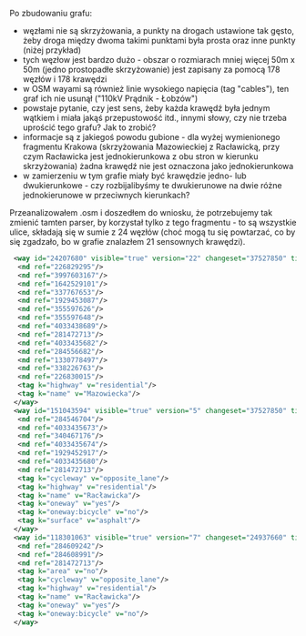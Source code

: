 Po zbudowaniu grafu:
- węzłami nie są skrzyżowania, a punkty na drogach ustawione tak gęsto, 
  żeby droga między dwoma takimi punktami była prosta oraz inne punkty (niżej przykład)
- tych węzłow jest bardzo dużo - obszar o rozmiarach mniej więcej 50m x 50m 
  (jedno prostopadłe skrzyżowanie) jest zapisany za pomocą 178 węzłów i 178 krawędzi
- w OSM wayami są również linie wysokiego napięcia (tag "cables"), ten graf ich nie usunął ("110kV Prądnik - Łobzów")
- powstaje pytanie, czy jest sens, żeby każda krawędź była jednym wątkiem i miała jakąś przepustowość itd.,
  innymi słowy, czy nie trzeba uprościć tego grafu? Jak to zrobić?
- informacje są z jakiegoś powodu gubione - dla wyżej wymienionego fragmentu Krakowa (skrzyżowania Mazowieckiej
  z Racławicką, przy czym Racławicka jest jednokierunkowa z obu stron w kierunku skrzyżowania) żadna krawędź nie jest oznaczona jako jednokierunkowa
- w zamierzeniu w tym grafie miały być krawędzie jedno- lub dwukierunkowe - czy rozbijalibyśmy te dwukierunowe na dwie różne jednokierunowe w przeciwnych kierunkach?

Przeanalizowałem .osm i doszedłem do wniosku, że potrzebujemy tak zmienić tamten parser, by korzystał tylko z tego fragmentu - to są wszystkie ulice, składają się w sumie z 24 węzłów (choć mogą tu się powtarzać, co by się zgadzało, bo w grafie znalazłem 21 sensownych krawędzi).
``` xml
 <way id="24207680" visible="true" version="22" changeset="37527850" timestamp="2016-02-29T18:54:33Z" user="Sto-Sto" uid="690673">
  <nd ref="226829295"/>
  <nd ref="3997603167"/>
  <nd ref="1642529101"/>
  <nd ref="337767653"/>
  <nd ref="1929453087"/>
  <nd ref="355597626"/>
  <nd ref="355597648"/>
  <nd ref="4033438689"/>
  <nd ref="281472713"/>
  <nd ref="4033435682"/>
  <nd ref="284556682"/>
  <nd ref="1330778497"/>
  <nd ref="338226763"/>
  <nd ref="226830015"/>
  <tag k="highway" v="residential"/>
  <tag k="name" v="Mazowiecka"/>
 </way>
 <way id="151043594" visible="true" version="5" changeset="37527850" timestamp="2016-02-29T18:54:35Z" user="Sto-Sto" uid="690673">
  <nd ref="284546704"/>
  <nd ref="4033435673"/>
  <nd ref="340467176"/>
  <nd ref="4033435674"/>
  <nd ref="1929452917"/>
  <nd ref="4033435680"/>
  <nd ref="281472713"/>
  <tag k="cycleway" v="opposite_lane"/>
  <tag k="highway" v="residential"/>
  <tag k="name" v="Racławicka"/>
  <tag k="oneway" v="yes"/>
  <tag k="oneway:bicycle" v="no"/>
  <tag k="surface" v="asphalt"/>
 </way>
 <way id="118301063" visible="true" version="7" changeset="24937660" timestamp="2014-08-22T17:40:56Z" user="Mateusz Konieczny" uid="1722488">
  <nd ref="284609242"/>
  <nd ref="284608991"/>
  <nd ref="281472713"/>
  <tag k="area" v="no"/>
  <tag k="cycleway" v="opposite_lane"/>
  <tag k="highway" v="residential"/>
  <tag k="name" v="Racławicka"/>
  <tag k="oneway" v="yes"/>
  <tag k="oneway:bicycle" v="no"/>
 </way>
 ```
